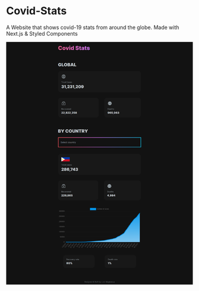 # Covid-Stats
A Website that shows covid-19 stats from around the globe. Made with Next.js & Styled Components

![](public/screenshot.png)



